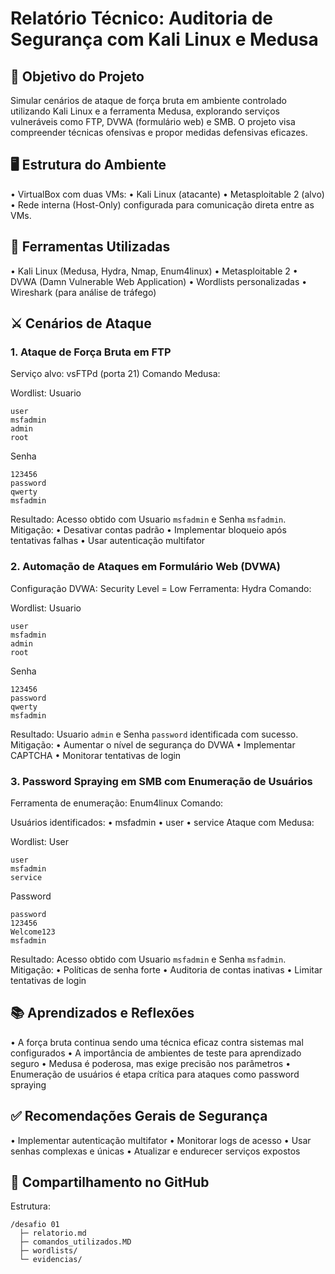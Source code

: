 # Relatório Técnico: Auditoria de Segurança com Kali Linux e Medusa

## 📌 Objetivo do Projeto
Simular cenários de ataque de força bruta em ambiente controlado utilizando Kali Linux e a ferramenta Medusa, explorando serviços vulneráveis como FTP, DVWA (formulário web) e SMB. O projeto visa compreender técnicas ofensivas e propor medidas defensivas eficazes.

## 🖥️ Estrutura do Ambiente
• 	VirtualBox com duas VMs:
• 	Kali Linux (atacante)
• 	Metasploitable 2 (alvo)
• 	Rede interna (Host-Only) configurada para comunicação direta entre as VMs.

## 🔧 Ferramentas Utilizadas
• 	Kali Linux (Medusa, Hydra, Nmap, Enum4linux)
• 	Metasploitable 2
• 	DVWA (Damn Vulnerable Web Application)
• 	Wordlists personalizadas
• 	Wireshark (para análise de tráfego)

## ⚔️ Cenários de Ataque
### 1. Ataque de Força Bruta em FTP
Serviço alvo: vsFTPd (porta 21)
Comando Medusa:

Wordlist:
Usuario
```
user
msfadmin
admin
root
```
Senha
```
123456
password
qwerty
msfadmin
```

Resultado: Acesso obtido com Usuario `msfadmin` e Senha `msfadmin`.
Mitigação:
• 	Desativar contas padrão
• 	Implementar bloqueio após tentativas falhas
• 	Usar autenticação multifator

### 2. Automação de Ataques em Formulário Web (DVWA)
Configuração DVWA: Security Level = Low
Ferramenta: Hydra
Comando:

Wordlist:
Usuario
```
user
msfadmin
admin
root
```
Senha
```
123456
password
qwerty
msfadmin
```

Resultado: Usuario `admin` e Senha `password` identificada com sucesso.
Mitigação:
• 	Aumentar o nível de segurança do DVWA
• 	Implementar CAPTCHA
• 	Monitorar tentativas de login

### 3. Password Spraying em SMB com Enumeração de Usuários
Ferramenta de enumeração: Enum4linux
Comando:

Usuários identificados:
• 	msfadmin
• 	user
• 	service
Ataque com Medusa:

Wordlist:
User
```
user
msfadmin
service
```
Password
```
password
123456
Welcome123
msfadmin
```

Resultado: Acesso obtido com Usuario `msfadmin` e Senha `msfadmin`.
Mitigação:
• 	Políticas de senha forte
• 	Auditoria de contas inativas
• 	Limitar tentativas de login

## 📚 Aprendizados e Reflexões
• 	A força bruta continua sendo uma técnica eficaz contra sistemas mal configurados
• 	A importância de ambientes de teste para aprendizado seguro
• 	Medusa é poderosa, mas exige precisão nos parâmetros
• 	Enumeração de usuários é etapa crítica para ataques como password spraying

## ✅ Recomendações Gerais de Segurança
• 	Implementar autenticação multifator
• 	Monitorar logs de acesso
• 	Usar senhas complexas e únicas
• 	Atualizar e endurecer serviços expostos

## 📂 Compartilhamento no GitHub
Estrutura:
```
/desafio 01
  ├─ relatorio.md
  ├─ comandos_utilizados.MD
  ├─ wordlists/
  └─ evidencias/
```

